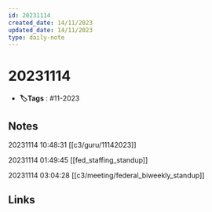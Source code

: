 ```yaml
---
id: 20231114
created_date: 14/11/2023
updated_date: 14/11/2023
type: daily-note
---
```


# 20231114
- **🏷️Tags** : #11-2023  

## Notes

20231114
10:48:31
[[c3/guru/11142023]] 

20231114
01:49:45
[[fed_staffing_standup]] 

20231114
03:04:28
[[c3/meeting/federal_biweekly_standup]] 

## Links
